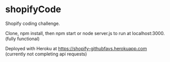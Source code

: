 # shopifyCode
Shopify coding challenge.

Clone, npm install, then npm start or node server.js to run at localhost:3000. (fully functional)

Deployed with Heroku at https://shopify-githubfavs.herokuapp.com (currently not completing api requests)
